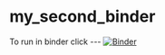 # my_second_binder
To run in binder click ---
[![Binder](https://mybinder.org/badge_logo.svg)](https://mybinder.org/v2/gh/Cale-Beck/HEC-Lect-0/HEAD)
